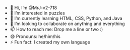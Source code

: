 - 👋 Hi, I’m @MrJ-v2-718
- 👀 I’m interested in puzzles
- 🌱 I’m currently learning HTML, CSS, Python, and Java
- 💞️ I’m looking to collaborate on anything and everything
- 📫 How to reach me: Drop me a line or two :)
- 😄 Pronouns: he/him/his
- ⚡ Fun fact: I created my own language
